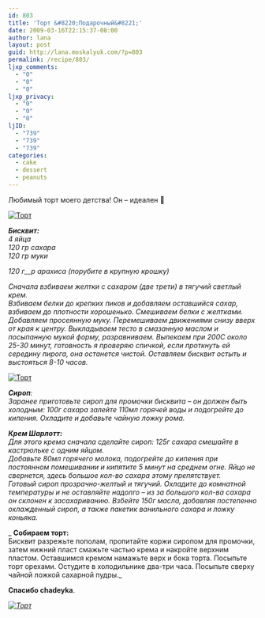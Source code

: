 ```yaml
---
id: 803
title: 'Торт &#8220;Подарочный&#8221;'
date: 2009-03-16T22:15:37-08:00
author: lana
layout: post
guid: http://lana.moskalyuk.com/?p=803
permalink: /recipe/803/
ljxp_comments:
  - "0"
  - "0"
  - "0"
ljxp_privacy:
  - "0"
  - "0"
  - "0"
ljID:
  - "739"
  - "739"
  - "739"
categories:
  - cake
  - dessert
  - peanuts
---
```

<!--[if gte mso 9]>  Normal 0     false false false  EN-US X-NONE X-NONE              MicrosoftInternetExplorer4              <![endif]-->

<!--[if gte mso 9]>                                                                                                                                            <![endif]-->

<!--[if gte mso 10]>-->

<!--[endif]-->

<p class="MsoNormal">
  Любимый торт моего детства! Он &#8211; идеален 🙂
</p>

<p class="MsoNormal">
  <a class="flickr-image alignnone" title="Торт " rel="flickr-mgr" href="http://www.flickr.com/photos/67405678@N00/3359180798/"><img class="flickr-medium" src="http://farm4.static.flickr.com/3646/3359180798_7557a7fd7d.jpg" alt="Торт " /></a>
</p>

<p class="MsoNormal">
  <em><strong>Бисквит:</strong><br /> 4 яйца<br /> 120 гр сахара<br /> 120 гр муки</em>
</p>

_120 г__р_ _арахиса (порубите в крупную крошку)_

<p class="MsoNormal">
  <em>Сначала взбиваем желтки с сахаром (две трети) в тягучий светлый крем.<br /> Взбиваем белки до крепких пиков и добавляем оставшийся сахар, взбиваем до плотности хорошенько. <span> </span>Смешиваем белки с желтками. Добавляем просеянную муку. Перемешиваем движениями снизу вверх от края к центру. Выкладываем тесто в смазанную маслом и посыпанную мукой форму, разравниваем. Выпекаем при 200С около 25-30 минут, готовность я проверяю спичкой, если проткнуть ей середину пирога, она останется чистой. Оставляем бисквит остыть и выстояться 8-10 часов.</em>
</p>

<p class="MsoNormal">
  <a class="flickr-image alignnone" title="Торт " rel="flickr-mgr" href="http://www.flickr.com/photos/67405678@N00/3358375697/"><img class="flickr-medium" src="http://farm4.static.flickr.com/3417/3358375697_90e861634e.jpg" alt="Торт " /></a>
</p>

<p class="MsoNormal">
  <em><strong>Сироп</strong>:<br /> Заранее приготовьте сироп для промочки бисквита &#8211; он должен быть холодным: 100г сахара залейте 110мл горячей воды и подогрейте до кипения. Охладите и добавьте чайную ложку рома.</em>
</p>

<p class="MsoNormal">
  <em><strong>Крем Шарлотт:</strong><br /> Для этого крема сначала сделайте сироп: 125г сахара смешайте в кастрюльке с одним яйцом.<br /> Добавьте 80мл горячего молока, подогрейте до кипения при постоянном помешивании и кипятите 5 минут на среднем огне. Яйцо не свернется, здесь большое кол-во сахара этому препятствует.<br /> Готовый сироп прозрачно-желтый и тягучий. Охладите до комнатной температуры и не оставляйте надолго &#8211; из за большого кол-ва сахара он склонен к засахариванию. Взбейте 150г масла, добавляя постепенно охлажденный сироп, а также пакетик ванильного сахара и ложку коньяка.</em>
</p>

_ **Собираем торт:**  
Бисквит разрежьте пополам, пропитайте коржи сиропом для промочки, затем нижний пласт смажьте частью крема и накройте верхним пластом. Оставшимся кремом намажьте верх и бока торта. Посыпьте торт орехами. Остудите в холодильнике два-три часа. Посыпьте сверху чайной ложкой сахарной пудры._

<p class="MsoNormal">
  <strong>Спасибо chadeyka</strong>.
</p>

<p class="MsoNormal">
  <em><a class="flickr-image alignnone" title="Торт " rel="flickr-mgr" href="http://www.flickr.com/photos/67405678@N00/3358368155/"><img class="flickr-medium" src="http://farm4.static.flickr.com/3540/3358368155_1bbd86ac43.jpg" alt="Торт " /></a><br /> </em>
</p>